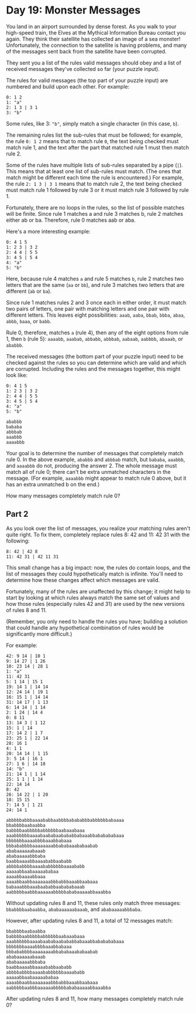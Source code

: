# Day 19: Monster Messages

You land in an airport surrounded by dense forest. As you walk to your high-speed train, the Elves at the Mythical Information Bureau contact you again. They think their satellite has collected an image of a sea monster! Unfortunately, the connection to the satellite is having problems, and many of the messages sent back from the satellite have been corrupted.

They sent you a list of the rules valid messages should obey and a list of received messages they've collected so far (your puzzle input).

The rules for valid messages (the top part of your puzzle input) are numbered and build upon each other. For example:

    0: 1 2
    1: "a"
    2: 1 3 | 3 1
    3: "b"

Some rules, like 3: `"b"`, simply match a single character (in this case, `b`).

The remaining rules list the sub-rules that must be followed; for example, the rule `0: 1 2` means that to match rule `0`, the text being checked must match rule 1, and the text after the part that matched rule 1 must then match rule 2.

Some of the rules have multiple lists of sub-rules separated by a pipe (`|`). This means that at least one list of sub-rules must match. (The ones that match might be different each time the rule is encountered.) For example, the rule `2: 1 3 | 3 1` means that to match rule 2, the text being checked must match rule 1 followed by rule 3 or it must match rule 3 followed by rule 1.

Fortunately, there are no loops in the rules, so the list of possible matches will be finite. Since rule 1 matches a and rule 3 matches b, rule 2 matches either ab or ba. Therefore, rule 0 matches aab or aba.

Here's a more interesting example:

    0: 4 1 5
    1: 2 3 | 3 2
    2: 4 4 | 5 5
    3: 4 5 | 5 4
    4: "a"
    5: "b"

Here, because rule 4 matches `a` and rule 5 matches `b`, rule 2 matches two letters that are the same (`aa` or `bb`), and rule 3 matches two letters that are different (`ab` or `ba`).

Since rule 1 matches rules 2 and 3 once each in either order, it must match two pairs of letters, one pair with matching letters and one pair with different letters. This leaves eight possibilities: `aaab`, `aaba`, `bbab`, `bbba`, `abaa`, `abbb`, `baaa`, or `babb`.

Rule 0, therefore, matches `a` (rule 4), then any of the eight options from rule 1, then `b` (rule 5): `aaaabb`, `aaabab`, `abbabb`, `abbbab`, `aabaab`, `aabbbb`, `abaaab`, or `ababbb`.

The received messages (the bottom part of your puzzle input) need to be checked against the rules so you can determine which are valid and which are corrupted. Including the rules and the messages together, this might look like:

    0: 4 1 5
    1: 2 3 | 3 2
    2: 4 4 | 5 5
    3: 4 5 | 5 4
    4: "a"
    5: "b"

    ababbb
    bababa
    abbbab
    aaabbb
    aaaabbb

Your goal is to determine the number of messages that completely match rule 0. In the above example, `ababbb` and `abbbab` match, but `bababa`, `aaabbb`, and `aaaabbb` do not, producing the answer 2. The whole message must match all of rule 0; there can't be extra unmatched characters in the message. (For example, `aaaabbb` might appear to match rule 0 above, but it has an extra unmatched b on the end.)

How many messages completely match rule 0?

## Part 2

As you look over the list of messages, you realize your matching rules aren't quite right. To fix them, completely replace rules 8: 42 and 11: 42 31 with the following:

    8: 42 | 42 8
    11: 42 31 | 42 11 31

This small change has a big impact: now, the rules do contain loops, and the list of messages they could hypothetically match is infinite. You'll need to determine how these changes affect which messages are valid.

Fortunately, many of the rules are unaffected by this change; it might help to start by looking at which rules always match the same set of values and how those rules (especially rules 42 and 31) are used by the new versions of rules 8 and 11.

(Remember, you only need to handle the rules you have; building a solution that could handle any hypothetical combination of rules would be significantly more difficult.)

For example:

    42: 9 14 | 10 1
    9: 14 27 | 1 26
    10: 23 14 | 28 1
    1: "a"
    11: 42 31
    5: 1 14 | 15 1
    19: 14 1 | 14 14
    12: 24 14 | 19 1
    16: 15 1 | 14 14
    31: 14 17 | 1 13
    6: 14 14 | 1 14
    2: 1 24 | 14 4
    0: 8 11
    13: 14 3 | 1 12
    15: 1 | 14
    17: 14 2 | 1 7
    23: 25 1 | 22 14
    28: 16 1
    4: 1 1
    20: 14 14 | 1 15
    3: 5 14 | 16 1
    27: 1 6 | 14 18
    14: "b"
    21: 14 1 | 1 14
    25: 1 1 | 1 14
    22: 14 14
    8: 42
    26: 14 22 | 1 20
    18: 15 15
    7: 14 5 | 1 21
    24: 14 1

    abbbbbabbbaaaababbaabbbbabababbbabbbbbbabaaaa
    bbabbbbaabaabba
    babbbbaabbbbbabbbbbbaabaaabaaa
    aaabbbbbbaaaabaababaabababbabaaabbababababaaa
    bbbbbbbaaaabbbbaaabbabaaa
    bbbababbbbaaaaaaaabbababaaababaabab
    ababaaaaaabaaab
    ababaaaaabbbaba
    baabbaaaabbaaaababbaababb
    abbbbabbbbaaaababbbbbbaaaababb
    aaaaabbaabaaaaababaa
    aaaabbaaaabbaaa
    aaaabbaabbaaaaaaabbbabbbaaabbaabaaa
    babaaabbbaaabaababbaabababaaab
    aabbbbbaabbbaaaaaabbbbbababaaaaabbaaabba

Without updating rules 8 and 11, these rules only match three messages: `bbabbbbaabaabba`, `ababaaaaaabaaab`, and `ababaaaaabbbaba`.

However, after updating rules 8 and 11, a total of 12 messages match:

    bbabbbbaabaabba
    babbbbaabbbbbabbbbbbaabaaabaaa
    aaabbbbbbaaaabaababaabababbabaaabbababababaaa
    bbbbbbbaaaabbbbaaabbabaaa
    bbbababbbbaaaaaaaabbababaaababaabab
    ababaaaaaabaaab
    ababaaaaabbbaba
    baabbaaaabbaaaababbaababb
    abbbbabbbbaaaababbbbbbaaaababb
    aaaaabbaabaaaaababaa
    aaaabbaabbaaaaaaabbbabbbaaabbaabaaa
    aabbbbbaabbbaaaaaabbbbbababaaaaabbaaabba

After updating rules 8 and 11, how many messages completely match rule 0?
